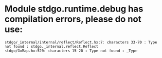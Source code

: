 # Module stdgo.runtime.debug has compilation errors, please do not use:
```
stdgo/_internal/internal/reflect/Reflect.hx:7: characters 33-70 : Type not found : stdgo._internal.reflect.Reflect
stdgo/GoMap.hx:520: characters 15-20 : Type not found : _Type

```


